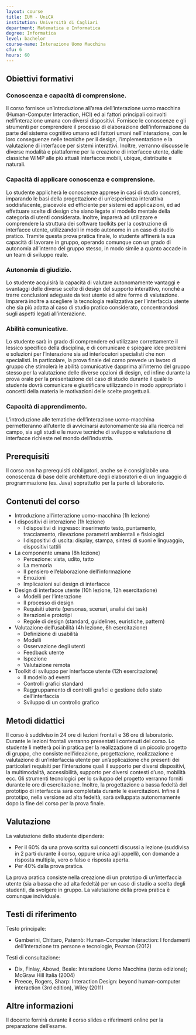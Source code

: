 ```yaml
---
layout: course
title: IUM - UniCA
institution: Università di Cagliari
department: Matematica e Informatica
degree: Informatica 
level: bachelor
course-name: Interazione Uomo Macchina
cfu: 6
hours: 60
---
```

<!---  Nella parte di intestazione mettiamo le informazioni su cui vogliamo poi calcolare qualche statistica --->
<!---  Nella parte di contenuto mettiamo invece le informazioni descrittive  --->

## Obiettivi formativi

### Conoscenza e capacità di comprensione.

Il corso fornisce un’introduzione all’area dell’interazione uomo macchina (Human-Computer Interaction, HCI) ed ai fattori principali coinvolti nell’interazione umana con diversi dispositivi. Fornisce le conoscenze e gli strumenti per comprendere il processo di elaborazione dell’informazione da parte del sistema cognitivo umano ed i fattori umani nell’interazione, con le loro conseguenze nelle tecniche per il design, l’implementazione e la valutazione di interfacce per sistemi interattivi. Inoltre, verranno discusse le diverse modalità e piattaforme per la creazione di interfacce utente, dalle classiche WIMP alle più attuali interfacce mobili, ubique, distribuite e naturali.

### Capacità di applicare conoscenza e comprensione.

Lo studente applicherà le conoscenze apprese in casi di studio concreti, imparando le basi della progettazione di un’esperienza interattiva soddisfacente, piacevole ed efficiente per sistemi ed applicazioni, ed ad effettuare scelte di design che siano legate al modello mentale della categoria di utenti considerata. Inoltre, imparerà ad utilizzare e comprendere la struttura dei software toolkits per la costruzione di interfacce utente, utilizzandoli in modo autonomo in un caso di studio pratico. Tramite questa prova pratica finale, lo studente affinerà la sua capacità di lavorare in gruppo, operando comunque con un grado di autonomia all’interno del gruppo stesso, in modo simile a quanto accade in un team di sviluppo reale.

### Autonomia di giudizio.

Lo studente acquisirà la capacità di valutare autonomamente vantaggi e svantaggi delle diverse scelte di design del supporto interattivo, nonché a trarre conclusioni adeguate da test utente ed altre forme di valutazione. Imparerà inoltre a scegliere la tecnologia realizzativa per l’interfaccia utente che sia più adatta al caso di studio pratico considerato, concentrandosi sugli aspetti legati all’interazione.

### Abilità comunicative.

Lo studente sarà in grado di comprendere ed utilizzare correttamente il lessico specifico della disciplina, e di comunicare e spiegare idee problemi e soluzioni per l’interazione sia ad interlocutori specialisti che non specialisti. In particolare, la prova finale del corso prevede un lavoro di gruppo che stimolerà le abilità comunicative dapprima all’interno del gruppo stesso per la valutazione delle diverse opzioni di design, ed infine durante la prova orale per la presentazione del caso di studio durante il quale lo studente dovrà comunicare e giustificare utilizzando in modo appropriato i concetti della materia le motivazioni delle scelte progettuali.

### Capacità di apprendimento.

L’introduzione alle tematiche dell’interazione uomo-macchina permetteranno all’utente di avvicinarsi autonomamente sia alla ricerca nel campo, sia agli studi e le nuove tecniche di sviluppo e valutazione di interfacce richieste nel mondo dell’industria.

## Prerequisiti

Il corso non ha prerequisiti obbligatori, anche se è consigliabile una conoscenza di base delle architetture degli elaboratori e di un linguaggio di programmazione (es. Java) soprattutto per la parte di laboratorio.

## Contenuti del corso
* Introduzione all’interazione uomo-macchina (1h lezione)
* I dispositivi di interazione (1h lezione)
  * I dispositivi di ingresso: inserimento testo, puntamento, tracciamento, rilevazione parametri ambientali e fisiologici
  * I dispositivi di uscita: display, stampa, sintesi di suoni e linguaggio, dispositivi tattili
* La componente umana (8h lezione)
  * Percezione: vista, udito, tatto
  * La memoria
  * Il pensiero e l’elaborazione dell’informazione
  * Emozioni
  * Implicazioni sul design di interfacce
* Design di interfacce utente (10h lezione, 12h esercitazione)
  * Modelli per l’interazione
  * Il processo di design
  * Requisiti utente (personas, scenari, analisi dei task)
  * Iterazioni e prototipi
  * Regole di design (standard, guidelines, euristiche, pattern)
* Valutazione dell’usabilità (4h lezione, 6h esercitazione)
  * Definizione di usabilità
  * Modelli
  * Osservazione degli utenti
  * Feedback utente
  * Ispezione
  * Valutazione remota
* Toolkit di sviluppo per interfacce utente (12h esercitazione)
  * Il modello ad eventi
  * Controlli grafici standard
  * Raggruppamento di controlli grafici e gestione dello stato dell’interfaccia
  * Sviluppo di un controllo grafico

## Metodi didattici
Il corso è suddiviso in 24 ore di lezioni frontali e 36 ore di laboratorio. Durante le lezioni frontali verranno presentati i contenuti del corso. Lo studente li metterà poi in pratica per la realizzazione di un piccolo progetto di gruppo, che consiste nell’ideazione, progettazione, realizzazione e valutazione di un’interfaccia utente per un’applicazione che presenti dei particolari requisiti per l’interazione quali il supporto per diversi dispositivi, la multimodalità, accessibilità, supporto per diversi contesti d’uso, mobilità ecc.
Gli strumenti tecnologici per lo sviluppo del progetto verranno forniti durante le ore di esercitazione. Inoltre, la progettazione a bassa fedeltà del prototipo di interfaccia sarà completata durante le esercitazioni. Infine il prototipo, nella versione ad alta fedeltà, sarà sviluppata autonomamente dopo la fine del corso per la prova finale.

## Valutazione

La valutazione dello studente dipenderà:
* Per il 60% da una prova scritta sui concetti discussi a lezione (suddivisa in 2 parti durante il corso, oppure unica agli appelli), con domande a risposta multipla, vero o falso e risposta aperta.
* Per 40% dalla prova pratica.

La prova pratica consiste nella creazione di un prototipo di un’interfaccia utente (sia a bassa che ad alta fedeltà) per un caso di studio a scelta degli studenti, da svolgere in gruppo. La valutazione della prova pratica è comunque individuale.

## Testi di riferimento
Testo principale:
* Gamberini, Chittaro, Paternò: Human-Computer Interaction: I fondamenti dell’interazione tra persone e tecnologie, Pearson (2012)

Testi di consultazione:
* Dix, Finlay, Abowd, Beale: Interazione Uomo Macchina (terza edizione); McGraw Hill Italia (2004)
* Preece, Rogers, Sharp: Interaction Design: beyond human-computer interaction (3rd edition), Wiley (2011)

## Altre informazioni
Il docente fornirà durante il corso slides e riferimenti online per la preparazione dell’esame.


